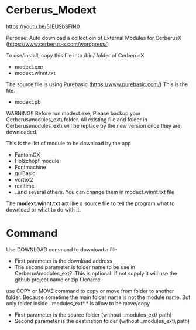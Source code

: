 # Cerberus_Modext

https://youtu.be/51EUSbSFIN0

Purpose: Auto download a collectioin of External Modules for CerberusX (https://www.cerberus-x.com/wordpress/)

To use/install, copy this file into /bin/ folder of CerberusX
- modext.exe
- modext.winnt.txt

The source file is using Purebasic (https://www.purebasic.com/)
This is the file.
- modext.pb

WARNING!! Before run modext.exe, Please backup your Cerberus\modules_ext\ folder.
All existing file and folder in Cerberus\modules_ext\ will be replace by the new version once they are downloaded.

This is the list of module to be download by the app
- FantomCX
- Holzchopf module
- Fontmachine
- guiBasic
- vortex2
- realtime
- ..and several others.
You can change them in modext.winnt.txt file

The **modext.winnt.txt** act like a source file to tell the program what to download or what to do with it.
# Command
Use DOWNLOAD command to download a file 
- First parameter is the download address
- The second parameter is folder name to be use in Cerberus\modules_ext\? .This is optional. If not supply it will use the github project name or zip filename

use COPY or MOVE command to copy or move from folder to another folder. Because sometime the main folder name is not the module name.
But only folder inside ..modules_ext\*.* is allow to be move/copy
- First parameter is the source folder (without ..modules_ext\ path)
- Second parameter is the destination folder (without ..modules_ext\ path)


